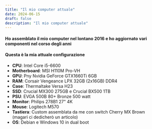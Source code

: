 ```yaml
---
title: "Il mio computer attuale"
date: 2024-06-15
draft: false
description: "Il mio computer attuale"
---
```


#### Ho assemblato il mio computer nel lontano 2016 e ho aggiornato vari componenti nel corso degli anni
#### Questa è la mia attuale configurazione

- **CPU**: Intel Core i5-6600
- **Motherboard**: MSI H110M Pro-VH
- **GPU**: Pny Nvidia GeForce GTX1660Ti 6GB
- **RAM**: Corsair Vengeance LPX 32GB (2x16GB) DDR4
- **Case**: Thermaltake Versa H23
- **SSD**: Crucial MX300 275GB e Crucial BX500 1TB
- **PSU**: EVGA 500B 80+ Bronze 500 watt
- **Monitor**: Philips 278B1 27" 4K
- **Mouse**: Logitech M570
- **Tastiera**: Custom assemblata da me con switch Cherry MX Brown (magari ci dedicherò un articolo)
- **OS**: Debian e Windows 10 in dual boot 